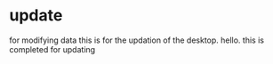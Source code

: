 # update
for modifying data 
this is for the updation of the desktop.
hello.
this is completed for updating 
